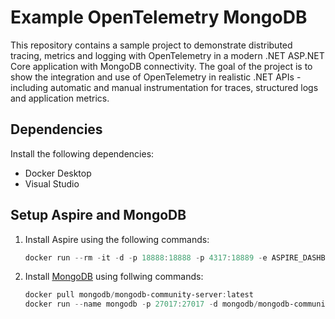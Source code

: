 # Example OpenTelemetry MongoDB
This repository contains a sample project to demonstrate distributed tracing, metrics and logging with OpenTelemetry in a modern .NET ASP.NET Core application with MongoDB connectivity.
The goal of the project is to show the integration and use of OpenTelemetry in realistic .NET APIs - including automatic and manual instrumentation for traces, structured logs and application metrics.

## Dependencies
 Install the following dependencies:
- Docker Desktop
- Visual Studio 

## Setup Aspire and MongoDB
 1. Install Aspire using the following commands:
	```powershell
	docker run --rm -it -d -p 18888:18888 -p 4317:18889 -e ASPIRE_DASHBOARD_UNSECURED_ALLOW_ANONYMOUS=true --name aspire-dashboard mcr.microsoft.com/dotnet/aspire-dashboard:latest
	```
 2. Install [MongoDB](https://www.mongodb.com/docs/manual/tutorial/install-mongodb-community-with-docker/#procedure) using follwing commands:
    ```powershell
    docker pull mongodb/mongodb-community-server:latest
    docker run --name mongodb -p 27017:27017 -d mongodb/mongodb-community-server:latest
    ```
    

